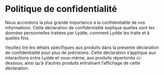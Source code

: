 
# Politique de confidentialité

Nous accordons la plus grande importance à la confidentialité de vos informations. 
Cette déclaration de confidentialité explique quelles sont les données personnelles traitées par Lydde, comment Lydde les traite et à quelles fins.

Veuillez lire les détails spécifiques aux produits dans la présente déclaration de confidentialité pour plus de précisions. Cette déclaration s’applique aux interactions entre Lydde et vous-même, aux produits répertoriés ci-dessous, ainsi qu’à d’autres produits  entraînant l’affichage de cette déclaration.
